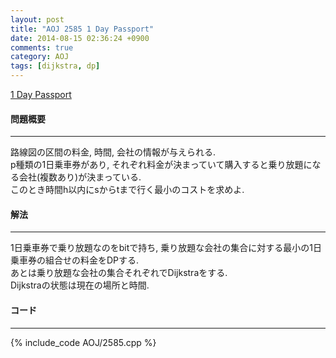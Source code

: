 ```yaml
---
layout: post
title: "AOJ 2585 1 Day Passport"
date: 2014-08-15 02:36:24 +0900
comments: true
category: AOJ
tags: [dijkstra, dp]
---
```


[1 Day Passport](http://judge.u-aizu.ac.jp/onlinejudge/description.jsp?id=2585)

#### 問題概要

****

路線図の区間の料金, 時間, 会社の情報が与えられる.  
p種類の1日乗車券があり, それぞれ料金が決まっていて購入すると乗り放題になる会社(複数あり)が決まっている.  
このとき時間h以内にsからtまで行く最小のコストを求めよ.  

#### 解法

****

1日乗車券で乗り放題なのをbitで持ち, 乗り放題な会社の集合に対する最小の1日乗車券の組合せの料金をDPする.  
あとは乗り放題な会社の集合それぞれでDijkstraをする.  
Dijkstraの状態は現在の場所と時間.  

#### コード

****

{% include_code AOJ/2585.cpp %}
